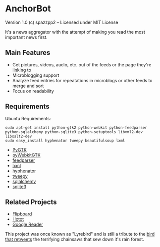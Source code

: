 AnchorBot
=========

Version 1.0
(c) spazzpp2 – Licensed under MIT License

It's a news aggregator with the attempt of making you read the most important news first.

Main Features
-------------

* Get pictures, videos, audio, etc. out of the feeds or the page they're linking to
* Microblogging support
* Analyze feed entries for repeatations in microblogs or other feeds to merge and sort
* Focus on readability

Requirements
------------
Ubuntu Requirements:

    sudo apt-get install python-gtk2 python-webkit python-feedparser python-sqlalchemy python-sqlite3 python-setuptools libxml2-dev libxslt2-dev
    sudo easy_install hyphenator tweepy beautifulsoup lxml

* [PyGTK](http://pygtk.org/)
* [pyWebkitGTK](https://code.google.com/p/pywebkitgtk/)
* [feedparser](http://feedparser.org/)
* [lxml](http://lxml.de)
* [hyphenator](https://code.google.com/p/python-hyphenator/)
* [tweepy](http://joshthecoder.github.com/tweepy/)
* [sqlalchemy](http://sqlalchemy.org)
* [sqlite3](http://pysqlite.org)

Related Projects
----------------
* [Flipboard](http://flipboard.com/)
* [Hotot](https://code.google.com/p/hotot)
* [Google Reader](http://reader.google.com/)

This project was once known as "Lyrebird" and is still a tribute to the [bird that retweets](http://youtu.be/7XiQDgNUEMw) the terrifying chainsaws that sew down it's rain forest.
